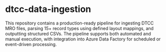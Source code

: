 # dtcc-data-ingestion
This repository contains a production-ready pipeline for ingesting DTCC MRO files, parsing 15+ record types using defined layout mappings, and outputting structured CSVs. The pipeline supports both automated and manual execution, with integration into Azure Data Factory for scheduled or event-driven processing.
